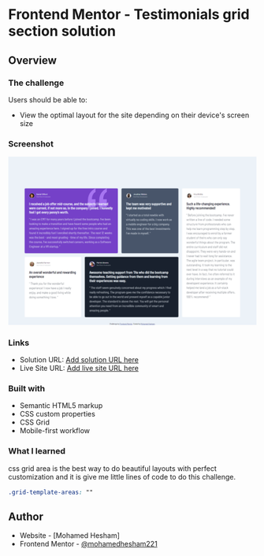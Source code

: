 # Frontend Mentor - Testimonials grid section solution

## Overview

### The challenge

Users should be able to:

- View the optimal layout for the site depending on their device's screen size

### Screenshot

![](./screenshot.png)


### Links

- Solution URL: [Add solution URL here](https://your-solution-url.com)
- Live Site URL: [Add live site URL here](https://your-live-site-url.com)

### Built with

- Semantic HTML5 markup
- CSS custom properties
- CSS Grid
- Mobile-first workflow

### What I learned
css grid area is the best way to do beautiful layouts with perfect customization and it is give me little lines of code to do this challenge.

```css
.grid-template-areas: ""
```

## Author

- Website - [Mohamed Hesham]
- Frontend Mentor - [@mohamedhesham221](https://www.frontendmentor.io/profile/@mohamedhesham221)
